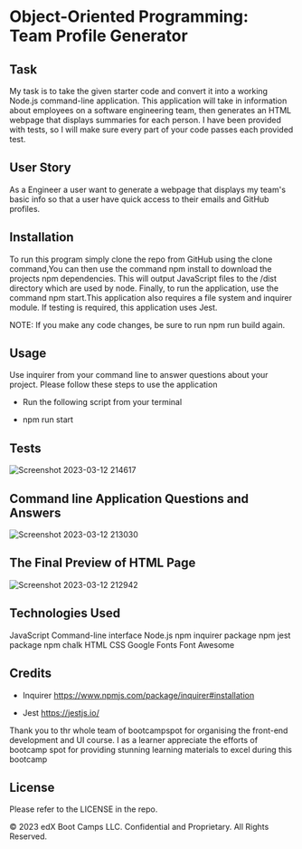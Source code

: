 #  Object-Oriented Programming: Team Profile Generator

##  Task

My task is to take the given starter code and convert it into a working Node.js command-line application. This application will take in information about employees on a software engineering team, then generates an HTML webpage that displays summaries for each person. I have been provided with tests, so  I will make sure every part of your code passes each provided test.

## User Story

As a Engineer a user want to generate a webpage that displays my team's basic info so that a user have quick access to their emails and GitHub profiles.

## Installation

To run this program simply clone the repo from GitHub using the clone command,You can then use the command npm install to download the projects npm dependencies. This will output JavaScript files to the /dist directory which are used by node. Finally, to run the application, use the command npm start.This application also requires a file system and inquirer module. If testing is required, this application uses Jest.

NOTE: If you make any code changes, be sure to run npm run build again.

## Usage
Use inquirer from your command line to answer questions about your project.
Please follow these steps to use the application

- Run the following script from your terminal

- npm run start

## Tests

![Screenshot 2023-03-12 214617](https://user-images.githubusercontent.com/113493756/224575408-5a868b51-766f-474f-afc8-7895076f3f98.png)

## Command line Application Questions and Answers 

![Screenshot 2023-03-12 213030](https://user-images.githubusercontent.com/113493756/224575428-685e02de-d410-41c6-a947-d0feb56827b1.png)

## The Final Preview of HTML Page 

![Screenshot 2023-03-12 212942](https://user-images.githubusercontent.com/113493756/224575445-d4b1b186-f59a-4f22-ac82-cc188ac5b556.png)

## Technologies Used

JavaScript
Command-line interface
Node.js
npm inquirer package
npm jest package
npm chalk
HTML
CSS
Google Fonts
Font Awesome

## Credits

- Inquirer 
https://www.npmjs.com/package/inquirer#installation

- Jest https://jestjs.io/

Thank you to thr whole team of bootcampspot for organising the front-end development and UI course. I as a learner appreciate the efforts of bootcamp spot for providing stunning learning materials to excel during this bootcamp

## License
Please refer to the LICENSE in the repo.

© 2023 edX Boot Camps LLC. Confidential and Proprietary. All Rights Reserved.
